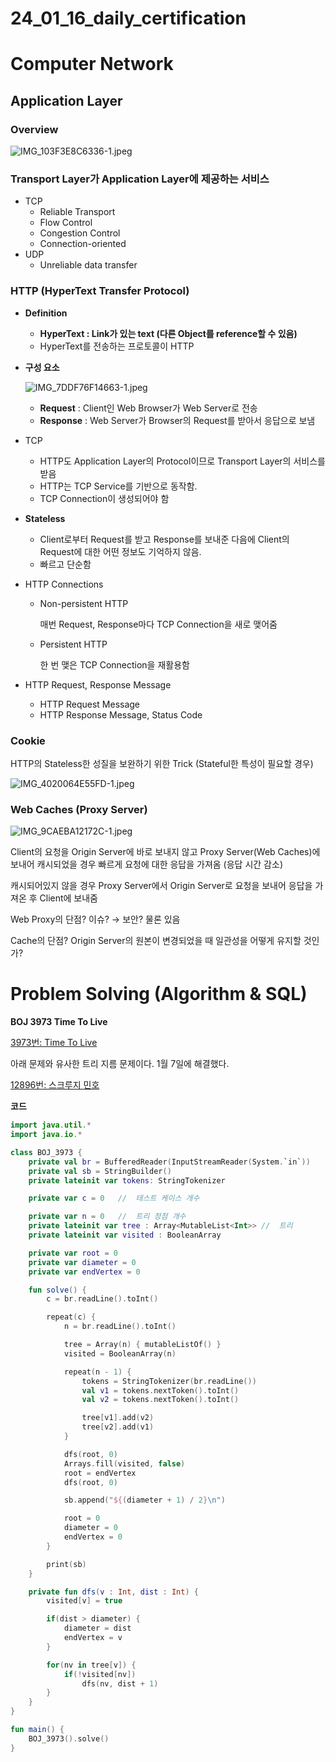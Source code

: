 # 24_01_16_daily_certification

# Computer Network

## Application Layer

### Overview

![IMG_103F3E8C6336-1.jpeg](24_01_16_daily_certification%208588f1f5dd47458c85bbe1e87b252b2e/IMG_103F3E8C6336-1.jpeg)

### Transport Layer가 Application Layer에 제공하는 서비스

- TCP
    - Reliable Transport
    - Flow Control
    - Congestion Control
    - Connection-oriented
- UDP
    - Unreliable data transfer

### HTTP (HyperText Transfer Protocol)

- **Definition**
    - **HyperText : Link가 있는 text (다른 Object를 reference할 수 있음)**
    - HyperText를 전송하는 프로토콜이 HTTP
- **구성 요소**
    
    ![IMG_7DDF76F14663-1.jpeg](24_01_16_daily_certification%208588f1f5dd47458c85bbe1e87b252b2e/IMG_7DDF76F14663-1.jpeg)
    
    - **Request** : Client인 Web Browser가 Web Server로 전송
    - **Response** : Web Server가 Browser의 Request를 받아서 응답으로 보냄
- TCP
    - HTTP도 Application Layer의 Protocol이므로 Transport Layer의 서비스를 받음
    - HTTP는 TCP Service를 기반으로 동작함.
    - TCP Connection이 생성되어야 함
- **Stateless**
    - Client로부터 Request를 받고 Response를 보내준 다음에 Client의 Request에 대한 어떤 정보도 기억하지 않음.
    - 빠르고 단순함
- HTTP Connections
    - Non-persistent HTTP
        
        매번 Request, Response마다 TCP Connection을 새로 맺어줌
        
    - Persistent HTTP
        
        한 번 맺은 TCP Connection을 재활용함
        
- HTTP Request, Response Message
    - HTTP Request Message
    - HTTP Response Message, Status Code

### Cookie

HTTP의 Stateless한 성질을 보완하기 위한 Trick (Stateful한 특성이 필요할 경우)

![IMG_4020064E55FD-1.jpeg](24_01_16_daily_certification%208588f1f5dd47458c85bbe1e87b252b2e/IMG_4020064E55FD-1.jpeg)

### Web Caches (Proxy Server)

![IMG_9CAEBA12172C-1.jpeg](24_01_16_daily_certification%208588f1f5dd47458c85bbe1e87b252b2e/IMG_9CAEBA12172C-1.jpeg)

Client의 요청을 Origin Server에 바로 보내지 않고 Proxy Server(Web Caches)에 보내어 캐시되었을 경우 빠르게 요청에 대한 응답을 가져옴 (응답 시간 감소)

캐시되어있지 않을 경우 Proxy Server에서 Origin Server로 요청을 보내어 응답을 가져온 후 Client에 보내줌

Web Proxy의 단점? 이슈? → 보안? 물론 있음

Cache의 단점? Origin Server의 원본이 변경되었을 때 일관성을 어떻게 유지할 것인가?

# Problem Solving (Algorithm & SQL)

**BOJ 3973 Time To Live**

[3973번: Time To Live](https://www.acmicpc.net/problem/3973)

아래 문제와 유사한 트리 지름 문제이다. 1월 7일에 해결했다.

[12896번: 스크루지 민호](https://www.acmicpc.net/problem/12896)

**코드**

```kotlin
import java.util.*
import java.io.*

class BOJ_3973 {
    private val br = BufferedReader(InputStreamReader(System.`in`))
    private val sb = StringBuilder()
    private lateinit var tokens: StringTokenizer

    private var c = 0   //  테스트 케이스 개수

    private var n = 0   //  트리 정점 개수
    private lateinit var tree : Array<MutableList<Int>> //  트리
    private lateinit var visited : BooleanArray

    private var root = 0
    private var diameter = 0
    private var endVertex = 0

    fun solve() {
        c = br.readLine().toInt()

        repeat(c) {
            n = br.readLine().toInt()

            tree = Array(n) { mutableListOf() }
            visited = BooleanArray(n)

            repeat(n - 1) {
                tokens = StringTokenizer(br.readLine())
                val v1 = tokens.nextToken().toInt()
                val v2 = tokens.nextToken().toInt()

                tree[v1].add(v2)
                tree[v2].add(v1)
            }

            dfs(root, 0)
            Arrays.fill(visited, false)
            root = endVertex
            dfs(root, 0)

            sb.append("${(diameter + 1) / 2}\n")

            root = 0
            diameter = 0
            endVertex = 0
        }

        print(sb)
    }

    private fun dfs(v : Int, dist : Int) {
        visited[v] = true

        if(dist > diameter) {
            diameter = dist
            endVertex = v
        }

        for(nv in tree[v]) {
            if(!visited[nv])
                dfs(nv, dist + 1)
        }
    }
}

fun main() {
    BOJ_3973().solve()
}
```